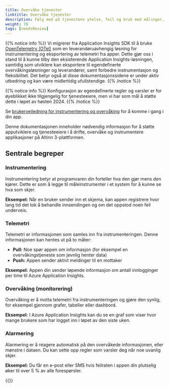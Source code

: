 ```yaml
---
title: Overvåke tjenester
linktitle: Overvåke tjenester
description: Følg med på tjenestens ytelse, feil og bruk med målinger, logger og sporing.
weight: 70
tags: [needsReview]
---
```


{{% notice info %}}
Vi migrerer fra Application Insights SDK til å bruke
[OpenTelemetry (OTel)](https://opentelemetry.io/) som en leverandøruavhengig
løsning for instrumentering og eksportering av telemetri fra apper. Dette gjør oss i stand til å kunne tilby den eksisterende Application
Insights-løsningen, samtidig som utviklere kan eksportere til egendefinerte overvåkingsløsninger og leverandører, samt forbedre instrumentasjon og fleksibilitet.
Det betyr også at disse dokumentasjonssidene er under aktiv utbedring og kan være midlertidig ufullstendige.
{{% /notice %}}

{{% notice info %}}
Konfigurasjon av egendefinerte regler og varsler er for øyeblikket ikke tilgjengelig for tjenesteeiere,
men vi har som mål å støtte dette i løpet av høsten 2024.
{{% /notice %}}

Se [brukerveiledning for instrumentering og overvåking](/nb/altinn-studio/v8/guides/administration/monitor-and-instrument/) for å komme i gang i din app.

Denne dokumentasjonen inneholder nødvendig informasjon for å støtte apputviklere og tjenesteeiere i å
drifte, overvåke og instrumentere applikasjoner på Altinn 3-plattformen.

## Sentrale begreper

### Instrumentering

Instrumentering betyr at programvaren din forteller hva den gjør mens den kjører. Dette er som å legge til måleinstrumenter i et system for å kunne se hva som skjer.

**Eksempel:** Når en bruker sender inn et skjema, kan appen registrere hvor lang tid det tok å behandle innsendingen og om det oppstod noen feil underveis.

### Telemetri

Telemetri er informasjonen som samles inn fra instrumenteringen. Denne informasjonen kan hentes ut på to måter:

- **Pull:** Noe spør appen om informasjon (for eksempel en overvåkingstjeneste som jevnlig henter data)
- **Push:** Appen sender aktivt meldinger til en mottaker

**Eksempel:** Appen din sender løpende informasjon om antall innlogginger per time til Azure Application Insights.

### Overvåking (monitorering)

Overvåking er å motta telemetri fra instrumenteringen og gjøre den synlig, for eksempel gjennom grafer, tabeller eller dashbord.

**Eksempel:** I Azure Application Insights kan du se en graf som viser hvor mange brukere som har logget inn i løpet av den siste uken.

### Alarmering

Alarmering er å reagere automatisk på den overvåkede informasjonen, eller mønstre i dataen. Du kan sette opp regler som varsler deg når noe uvanlig skjer.

**Eksempel:** Du får en e-post eller SMS hvis feilraten i appen din plutselig øker til over 5 % av alle forespørsler.

{{<children />}}
